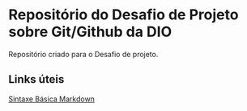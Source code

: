# Repositório do Desafio de Projeto sobre Git/Github da DIO
Repositório criado para o Desafio de projeto.

## Links úteis
[Sintaxe Básica Markdown](https://www.markdownguide.org/basic-syntax/)
